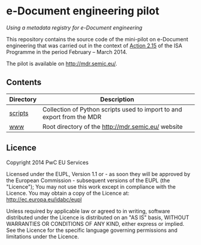 e-Document engineering pilot
=============================

*Using a metadata registry for e-Document engineering*

This repository contains the source code of the mini-pilot on e-Document
engineering that was carried out in the context of [Action 2.15][] of the
ISA Programme in the period February – March 2014.

The pilot is available on <http://mdr.semic.eu/>.

[Action 2.15]: http://ec.europa.eu/isa/actions/02-interoperability-architecture/2-15action_en.htm


Contents
---------

Directory          | Description
-------------------|-----------------------------------------------------------
[scripts](scripts) | Collection of Python scripts used to import to and export from the MDR
[www](www)         | Root directory of the <http://mdr.semic.eu/> website


Licence
--------

Copyright 2014 PwC EU Services

Licensed under the EUPL, Version 1.1 or - as soon they
will be approved by the European Commission - subsequent
versions of the EUPL (the "Licence");
You may not use this work except in compliance with the
Licence.
You may obtain a copy of the Licence at:
<http://ec.europa.eu/idabc/eupl>

Unless required by applicable law or agreed to in
writing, software distributed under the Licence is
distributed on an "AS IS" basis,
WITHOUT WARRANTIES OR CONDITIONS OF ANY KIND, either
express or implied.
See the Licence for the specific language governing
permissions and limitations under the Licence.
